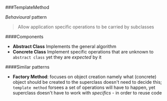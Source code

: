 ###TemplateMethod

_Behavioural_ pattern

> Allow application specific operations to be carried by subclasses

####Components

* **Abstract Class** Implements the general algorithm
* **Concrete Class** Implement specific operations that are unknown to `abstract class` yet they are _expected_ by it

####Similar patterns

* **Factory Method**: focuses on object creation namely what (concrete) object should be created to the superclass doesn't need to decide this; `template method` forsees a set of operations will have to happen, yet superclass doesn't have to work with _specifics_ - in order to reuse code
